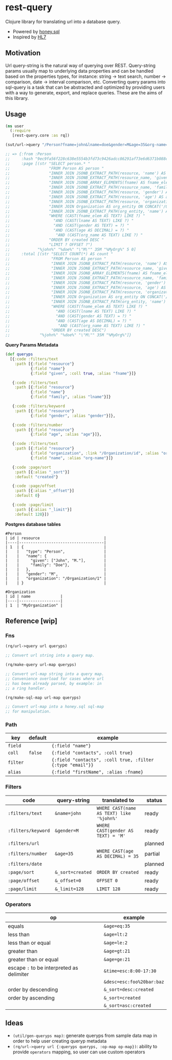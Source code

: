 # rest-query

Clojure library for translating url into a database query. 

- Powered by [honey.sql](https://github.com/seancorfield/honeysql)
- Inspired by [HL7](https://www.hl7.org/fhir/search.html)

## Motivation

Url query-string is the natural way of querying over REST. Query-string params usually map to underlying data properties and can be handled based on the properties types, for instance: string -> text search, number -> comparison, date -> interval comparison, etc. Converting query params into sql-query is a task that can be abstracted and optimized by providing users with a way to generate, export, and replace queries. These are the aims of this library.

## Usage

```clojure
(ns user
  (:require
   [rest-query.core :as rq])

(sut/url->query "/Person?fname=john&lname=doe&gender=M&age=35&org-name=MyOrg&_sort=desc:created&_offset=0&_limit=5" queryps)

;; => {:from :Person
;;     :hash "9ec9fa56f228c638e5554b3fd73c9426adcc86291af73e6d6371b088c5972ff7"
;;     :page [(str "SELECT person.* "
;;                 "FROM Person AS person "
;;                 "INNER JOIN JSONB_EXTRACT_PATH(resource, 'name') AS resource_name ON TRUE "
;;                 "INNER JOIN JSONB_EXTRACT_PATH(resource_name, 'given') AS fname ON TRUE "
;;                 "INNER JOIN JSONB_ARRAY_ELEMENTS(fname) AS fname_elem ON TRUE "
;;                 "INNER JOIN JSONB_EXTRACT_PATH(resource_name, 'family') AS lname ON TRUE "
;;                 "INNER JOIN JSONB_EXTRACT_PATH(resource, 'gender') AS gender ON TRUE "
;;                 "INNER JOIN JSONB_EXTRACT_PATH(resource, 'age') AS age ON TRUE "
;;                 "INNER JOIN JSONB_EXTRACT_PATH(resource, 'organization') AS org ON TRUE "
;;                 "INNER JOIN Organization AS org_entity ON CONCAT('/Organization/', org_entity.id) = CAST(org AS TEXT) "
;;                 "INNER JOIN JSONB_EXTRACT_PATH(org_entity, 'name') AS org_name ON TRUE "
;;                 "WHERE (CAST(fname_elem AS TEXT) LIKE ?) "
;;                   "AND (CAST(lname AS TEXT) LIKE ?) "
;;                   "AND (CAST(gender AS TEXT) = ?) "
;;                   "AND (CAST(age AS DECIMAL) = ?) "
;;                    "AND (CAST(org_name AS TEXT) LIKE ?) "
;;                 "ORDER BY created DESC "
;;                 "LIMIT ? OFFSET ?")
;;            "%john%" "%doe%" "\"M\"" 35M "%MyOrg%" 5 0]
;;     :total [(str "SELECT COUNT(*) AS count "
;;                  "FROM Person AS person "
;;                  "INNER JOIN JSONB_EXTRACT_PATH(resource, 'name') AS resource_name ON TRUE "
;;                  "INNER JOIN JSONB_EXTRACT_PATH(resource_name, 'given') AS fname ON TRUE "
;;                  "INNER JOIN JSONB_ARRAY_ELEMENTS(fname) AS fname_elem ON TRUE "
;;                  "INNER JOIN JSONB_EXTRACT_PATH(resource_name, 'family') AS lname ON TRUE "
;;                  "INNER JOIN JSONB_EXTRACT_PATH(resource, 'gender') AS gender ON TRUE "
;;                  "INNER JOIN JSONB_EXTRACT_PATH(resource, 'age') AS age ON TRUE "
;;                  "INNER JOIN JSONB_EXTRACT_PATH(resource, 'organization') AS org ON TRUE "
;;                  "INNER JOIN Organization AS org_entity ON CONCAT('/Organization/', org_entity.id) = CAST(org AS TEXT) "
;;                  "INNER JOIN JSONB_EXTRACT_PATH(org_entity, 'name') AS org_name ON TRUE "
;;                  "WHERE (CAST(fname_elem AS TEXT) LIKE ?) "
;;                    "AND (CAST(lname AS TEXT) LIKE ?) "
;;                    "AND (CAST(gender AS TEXT) = ?) "
;;                    "AND (CAST(age AS DECIMAL) = ?) "
;;                     "AND (CAST(org_name AS TEXT) LIKE ?) "
;;                  "ORDER BY created DESC")
;;             "%john%" "%doe%" "\"M\"" 35M "%MyOrg%"]}
```

**Query Params Metadata**

```clojure
(def queryps
  [{:code :filters/text
    :path [{:field "resource"}
           {:field "name"}
           {:field "given", :coll true, :alias "fname"}]}

   {:code :filters/text
    :path [{:field "resource"}
           {:field "name"}
           {:field "family", :alias "lname"}]}

   {:code :filters/keyword
    :path [{:field "resource"}
           {:field "gender", :alias "gender"}]},

   {:code :filters/number
    :path [{:field "resource"}
           {:field "age", :alias "age"}]},

   {:code :filters/text
    :path [{:field "resource"}
           {:field "organization", :link "/Organization/id", :alias "org"}
           {:field "name", :alias "org-name"}]}

   {:code :page/sort
    :path [{:alias "_sort"}]
    :default "created"}

   {:code :page/offset
    :path [{:alias "_offset"}]
    :default 0}

   {:code :page/limit
    :path [{:alias "_limit"}]
    :default 128}])
```

**Postgres database tables**

```
#Person
| id | resource                            |
|----|-------------------------------------|
| 1  | {                                   |
|    |   "type": "Person",                 |
|    |   "name": {                         |
|    |     "given": ["John", "M."],        |
|    |     "family": "Doe"},               |
|    |   },                                |
|    |   "gender": "M",                    |
|    |   "organization": "/Organization/1" |
|    | }                                   |

#Organization
| id | name             |
|----|------------------|
| 1  | "MyOrganization" |
```

## Reference [wip]

### Fns

``` clojure
(rq/url->query url queryps)

;; Convert url string into a query map.
```

``` clojure
(rq/make-query url-map queryps)

;; Convert url-map string into a query map. 
;; Convenience overload for cases where url 
;; has been already parsed, by example: in 
;; a ring handler.
```

``` clojure
(rq/make-sql-map url-map queryps)

;; Convert url-map into a honey.sql sql-map 
;; for manipulation.
```

### Path

| key      | default | example                                                    |
|----------|---------|------------------------------------------------------------|
| `field`  |         | `{:field "name"}`                                          |
| `coll`   | `false` | `{:field "contacts", :coll true}`                          |
| `filter` |         | `{:field "contacts", :coll true, :filter {:type "email"}}` |
| `alias`  |         | `{:field "firstName", :alias :fname}`                      |

### Filters

| code               | query-string     | translated to                            | status  |
|--------------------|------------------|------------------------------------------|---------|
| `:filters/text`    | `&name=john`     | `WHERE CAST(name AS TEXT) like '%john%'` | ready   |
| `:filters/keyword` | `&gender=M`      | `WHERE CAST(gender AS TEXT) = 'M'`       | ready   |
| `:filters/url`     |                  |                                          | planned |
| `:filters/number`  | `&age=35`        | `WHERE CAST(age AS DECIMAL) = 35`        | partial |
| `:filters/date`    |                  |                                          | planned |
| `:page/sort`       | `&_sort=created` | `ORDER BY created`                       | ready   |
| `:page/offset`     | `&_offset=0`     | `OFFSET 0`                               | ready   |
| `:page/limit`      | `&_limit=128`    | `LIMIT 128`                              | ready   |

### Operators

| op                                        | example                   |
|-------------------------------------------|---------------------------|
| equals                                    | `&age=eq:35`              |
| less than                                 | `&age=lt:2`               |
| less than or equal                        | `&age=le:2`               |
| greater than                              | `&age=gt:21`              |
| greater than or equal                     | `&age=ge:21`              |
| escape `:` to be interpreted as delimiter | `&time=esc:8:00-17:30`    |
|                                           | `&desc=esc:foo%20bar:baz` |
| order by descending                       | `&_sort=desc:created`     |
| order by ascending                        | `&_sort=created`          |
|                                           | `&_sort=asc:created`      |
    

## Ideas

- `(util/gen-queryps map)`: generate queryps from sample data map in order to help user creating queryp metadata
- `(rq/url->query url {:queryps queryps, :op-map op-map})`: ability to provide `operators` mapping, so user can use custom operators 
